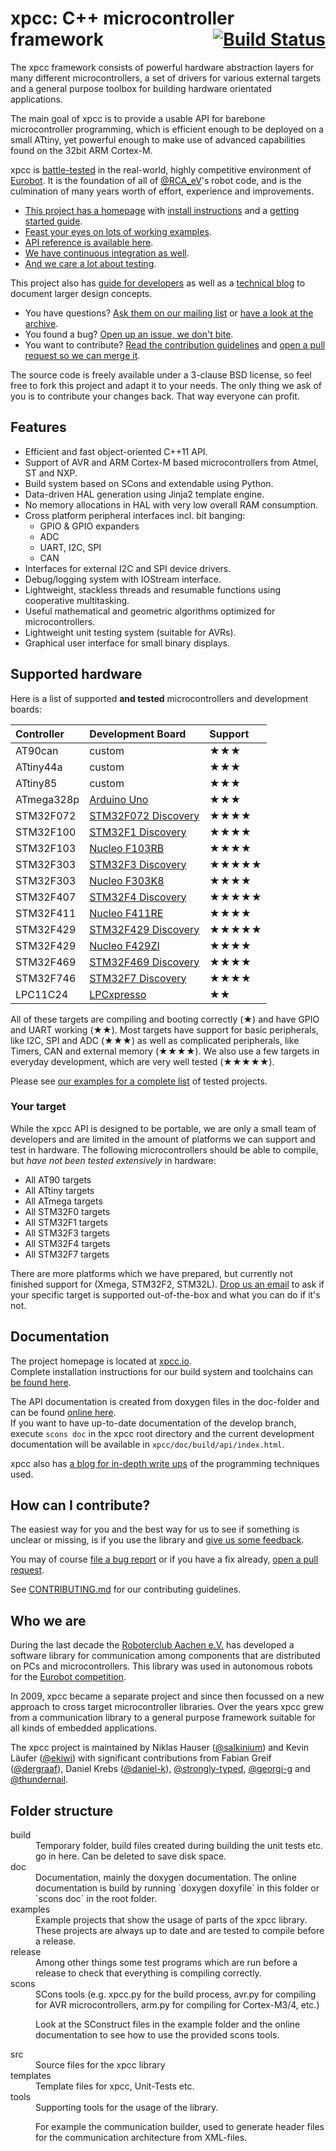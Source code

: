 # xpcc: C++ microcontroller framework <span style="float:right;"><a href="https://travis-ci.org/roboterclubaachen/xpcc" style="border-bottom:none">![Build Status](https://travis-ci.org/roboterclubaachen/xpcc.svg?branch=develop)</a></span>

The xpcc framework consists of powerful hardware abstraction layers for many
different microcontrollers, a set of drivers for various external targets and a general purpose toolbox for building hardware orientated applications.

The main goal of xpcc is to provide a usable API for barebone microcontroller programming,
which is efficient enough to be deployed on a small ATtiny, yet powerful enough to make
use of advanced capabilities found on the 32bit ARM Cortex-M.

xpcc is [battle-tested](#who-we-are) in the real-world, highly competitive
environment of [Eurobot][].
It is the foundation of all of [@RCA_eV][rca]'s robot code, and is the
culmination of many years worth of effort, experience and improvements.

- [This project has a homepage](http://xpcc.io) with [install instructions][install] and a [getting started guide][guide].
- [Feast your eyes on lots of working examples][examples].
- [API reference is available here][reference].
- [We have continuous integration as well][travis_ci].
- [And we care a lot about testing](TESTING.md).

This project also has [guide for developers][guide] as well as a [technical blog][blog] to document larger design concepts.

- You have questions? [Ask them on our mailing list][mailing_list]
or [have a look at the archive][mailing_archive].
- You found a bug? [Open up an issue, we don't bite][issues].
- You want to contribute? [Read the contribution guidelines][contributing] and [open a pull request so we can merge it][prs].

The source code is freely available under a 3-clause BSD license, so feel
free to fork this project and adapt it to your needs.
The only thing we ask of you is to contribute your changes back.
That way everyone can profit.

## Features

- Efficient and fast object-oriented C++11 API.
- Support of AVR and ARM Cortex-M based microcontrollers from Atmel, ST and NXP.
- Build system based on SCons and extendable using Python.
- Data-driven HAL generation using Jinja2 template engine.
- No memory allocations in HAL with very low overall RAM consumption.
- Cross platform peripheral interfaces incl. bit banging:
    - GPIO & GPIO expanders
    - ADC
    - UART, I2C, SPI
    - CAN
- Interfaces for external I2C and SPI device drivers.
- Debug/logging system with IOStream interface.
- Lightweight, stackless threads and resumable functions using cooperative multitasking.
- Useful mathematical and geometric algorithms optimized for microcontrollers.
- Lightweight unit testing system (suitable for AVRs).
- Graphical user interface for small binary displays.

## Supported hardware

Here is a list of supported **and tested** microcontrollers and development boards:

| Controller | Development Board       | Support                             |
|:-----------|:------------------------|:------------------------------------|
| AT90can    | custom                  | &#9733;&#9733;&#9733;               |
| ATtiny44a  | custom                  | &#9733;&#9733;&#9733;               |
| ATtiny85   | custom                  | &#9733;&#9733;&#9733;               |
| ATmega328p | [Arduino Uno][]         | &#9733;&#9733;&#9733;               |
| STM32F072  | [STM32F072 Discovery][] | &#9733;&#9733;&#9733;&#9733;        |
| STM32F100  | [STM32F1 Discovery][]   | &#9733;&#9733;&#9733;&#9733;        |
| STM32F103  | [Nucleo F103RB][]       | &#9733;&#9733;&#9733;&#9733;        |
| STM32F303  | [STM32F3 Discovery][]   | &#9733;&#9733;&#9733;&#9733;&#9733; |
| STM32F303  | [Nucleo F303K8][]       | &#9733;&#9733;&#9733;&#9733;        |
| STM32F407  | [STM32F4 Discovery][]   | &#9733;&#9733;&#9733;&#9733;&#9733; |
| STM32F411  | [Nucleo F411RE][]       | &#9733;&#9733;&#9733;&#9733;        |
| STM32F429  | [STM32F429 Discovery][] | &#9733;&#9733;&#9733;&#9733;&#9733; |
| STM32F429  | [Nucleo F429ZI][]       | &#9733;&#9733;&#9733;&#9733;        |
| STM32F469  | [STM32F469 Discovery][] | &#9733;&#9733;&#9733;&#9733;        |
| STM32F746  | [STM32F7 Discovery][]   | &#9733;&#9733;&#9733;&#9733;        |
| LPC11C24   | [LPCxpresso][]          | &#9733;&#9733;                      |

All of these targets are compiling and booting correctly
(&#9733;)
and have GPIO and UART working
(&#9733;&#9733;).
Most targets have support for basic peripherals, like I2C, SPI and ADC
(&#9733;&#9733;&#9733;)
as well as complicated peripherals, like Timers, CAN and external memory
(&#9733;&#9733;&#9733;&#9733;).
We also use a few targets in everyday development, which are very well tested
(&#9733;&#9733;&#9733;&#9733;&#9733;).

Please see [our examples for a complete list][examples] of tested projects.

### Your target

While the xpcc API is designed to be portable, we are only a small team of developers and are limited in the amount of platforms we can support and test in hardware.
The following microcontrollers should be able to compile, but *have not been tested extensively* in hardware:

- All AT90 targets
- All ATtiny targets
- All ATmega targets
- All STM32F0 targets
- All STM32F1 targets
- All STM32F3 targets
- All STM32F4 targets
- All STM32F7 targets

There are more platforms which we have prepared, but currently not finished support for (Xmega, STM32F2, STM32L).
[Drop us an email][mailing_list] to ask if your specific target is supported out-of-the-box and what you can do if it's not.

## Documentation

The project homepage is located at [xpcc.io](http://xpcc.io).  
Complete installation instructions for our build system and toolchains can [be found here][install].

The API documentation is created from doxygen files in the doc-folder and can be found [online here](http://xpcc.io/api/modules.html).  
If you want to have up-to-date documentation of the develop branch, execute `scons doc`
in the xpcc root directory and the current development documentation will be available
in `xpcc/doc/build/api/index.html`.

xpcc also has [a blog for in-depth write ups](http://blog.xpcc.io) of the programming techniques used.

## How can I contribute?

The easiest way for you and the best way for us to see if something is unclear or missing, is if you use the library and [give us some feedback](http://mailman.rwth-aachen.de/mailman/listinfo/xpcc-dev).

You may of course [file a bug report](https://github.com/roboterclubaachen/xpcc/issues) or if you have a fix already, [open a pull request](https://github.com/roboterclubaachen/xpcc/pulls).

See [CONTRIBUTING.md](CONTRIBUTING.md) for our contributing guidelines.

## Who we are

During the last decade the [Roboterclub Aachen e.V.][rca_ev] has developed a software library for communication among components that are distributed on PCs and microcontrollers. This library was used in autonomous robots for the [Eurobot competition][eurobot].

In 2009, xpcc became a separate project and since then focussed on a new approach to cross target microcontroller libraries. Over the years xpcc grew from a communication library to a general purpose framework suitable for all kinds of embedded applications.

The xpcc project is maintained by
Niklas Hauser ([@salkinium](https://github.com/salkinium)) and
Kevin Läufer ([@ekiwi](https://github.com/ekiwi)) with significant contributions from
Fabian Greif ([@dergraaf](https://github.com/dergraaf)),
Daniel Krebs ([@daniel-k](https://github.com/daniel-k)),
[@strongly-typed](https://github.com/strongly-typed), [@georgi-g](https://github.com/georgi-g) and
[@thundernail](https://github.com/thundernail).

## Folder structure

<dl>
<dt>build</dt>
<dd>
  Temporary folder, build files created during building the unit tests etc.
  go in here. Can be deleted to save disk space.
</dd>

<dt>doc</dt>
<dd>
  Documentation, mainly the doxygen documentation. The online documentation
  is build by running `doxygen doxyfile` in this folder or `scons doc` in
  the root folder.
</dd>

<dt>examples</dt>
<dd>
  Example projects that show the usage of parts of the xpcc library. These
  projects are always up to date and are tested to compile before a
  release.
</dd>

<dt>release</dt>
<dd>
  Among other things some test programs which are run before a release to
  check that everything is compiling correctly.
</dd>

<dt>scons</dt>
<dd>
  SCons tools (e.g. xpcc.py for the build process, avr.py for compiling for
  AVR microcontrollers, arm.py for compiling for Cortex-M3/4, etc.)

  Look at the SConstruct files in the example folder and the online
  documentation to see how to use the provided scons tools.
</dd>

<dt>src</dt>
<dd>
  Source files for the xpcc library
</dd>

<dt>templates</dt>
<dd>
  Template files for xpcc, Unit-Tests etc.
</dd>

<dt>tools</dt>
<dd>
  Supporting tools for the usage of the library.

  For example the communication builder, used to generate header files for the
  communication architecture from XML-files.
</dd>
</dl>



[virtualbox]: https://www.virtualbox.org/wiki/Downloads
[vagrant]: http://www.vagrantup.com/downloads.html
[rca-vm]: https://github.com/roboterclubaachen/rca-vm

[prs]: https://github.com/roboterclubaachen/xpcc/pulls
[contributing]: https://github.com/roboterclubaachen/xpcc/tree/develop/CONTRIBUTING.md
[issues]: https://github.com/roboterclubaachen/xpcc/issues
[rca_ev]: http://www.roboterclub.rwth-aachen.de/
[eurobot]: http://www.eurobot.org/
[travis_ci]: https://travis-ci.org/roboterclubaachen/xpcc
[testing]: http://xpcc.io/guide/testing
[mailing_archive]: http://blog.gmane.org/gmane.comp.hardware.arm.cortex.xpcc.devel
[examples]: https://github.com/roboterclubaachen/xpcc/tree/develop/examples
[mailing_list]: http://mailman.rwth-aachen.de/mailman/listinfo/xpcc-dev
[guide]: http://xpcc.io/guide/getting-started
[install]: http://xpcc.io/installation
[reference]: http://xpcc.io/reference/api
[blog]: http://blog.xpcc.io
[rca]: http://www.roboterclub.rwth-aachen.de

[Arduino Uno]: https://www.arduino.cc/en/Main/ArduinoBoardUno
[STM32F072 Discovery]: http://www.st.com/web/catalog/tools/FM116/CL1620/SC959/SS1532/LN1848/PF259724
[STM32F1 Discovery]: http://www.st.com/web/catalog/tools/FM116/CL1620/SC959/SS1532/LN1848/PF250863
[Nucleo F103RB]: http://www.st.com/web/catalog/tools/FM116/SC959/SS1532/LN1847/PF259875
[STM32F3 Discovery]: http://www.st.com/web/catalog/tools/FM116/CL1620/SC959/SS1532/LN1848/PF254044
[Nucleo F303K8]: http://www.st.com/en/evaluation-tools/nucleo-f303k8.html
[STM32F4 Discovery]: http://www.st.com/web/catalog/tools/FM116/CL1620/SC959/SS1532/LN1848/PF252419
[Nucleo F411RE]: http://www.st.com/web/catalog/tools/FM116/SC959/SS1532/LN1847/PF260320
[STM32F429 Discovery]: http://www.st.com/web/catalog/tools/FM116/CL1620/SC959/SS1532/LN1848/PF259090
[Nucleo F429ZI]: http://www.st.com/web/en/catalog/tools/PF262637
[STM32F469 Discovery]: http://www.st.com/web/catalog/tools/FM116/CL1620/SC959/SS1532/LN1848/PF262395
[STM32F7 Discovery]: http://www.st.com/web/catalog/tools/FM116/CL1620/SC959/SS1532/LN1848/PF261641
[LPCxpresso]: https://www.lpcware.com/LPCXpressoV1Boards
